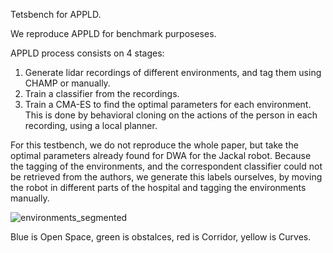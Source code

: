 
Tetsbench for APPLD.

We reproduce APPLD for benchmark purposeses.

APPLD process consists on 4 stages:

1) Generate lidar recordings of different environments, and tag them using CHAMP or manually.
2) Train a classifier from the recordings.
3) Train a CMA-ES to find the optimal parameters for each environment. This is done by behavioral cloning
on the actions of the person in each recording, using a local planner.

For this testbench, we do not reproduce the whole paper, but take the optimal parameters already found for DWA for the Jackal robot.
Because the tagging of the environments, and the correspondent classifier could not be retrieved from the authors, we generate this labels
ourselves, by moving the robot in different parts of the hospital and tagging the environments manually.

![environments_segmented](https://user-images.githubusercontent.com/75029654/200835629-8390bc0f-685b-4258-b824-f76189a6f353.png)

Blue is Open Space, green is obstalces, red is Corridor, yellow is Curves.
